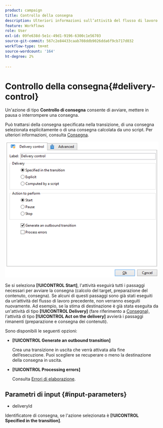 ```yaml
---
product: campaign
title: Controllo della consegna
description: Ulteriori informazioni sull’attività del flusso di lavoro Controllo consegna
feature: Workflows
role: User
exl-id: 09fe638d-5e1c-49d1-9196-6300c1e56703
source-git-commit: 567c2e84433caab708ddb9026dda6f9cb717d032
workflow-type: tm+mt
source-wordcount: '164'
ht-degree: 2%

---
```


# Controllo della consegna{#delivery-control}



Un&#39;azione di tipo **Controllo di consegna** consente di avviare, mettere in pausa o interrompere una consegna.

Può trattarsi della consegna specificata nella transizione, di una consegna selezionata esplicitamente o di una consegna calcolata da uno script. Per ulteriori informazioni, consulta [Consegna](delivery.md).

![](assets/edit_diffusion_act.png)

Se si seleziona **[!UICONTROL Start]**, l&#39;attività eseguirà tutti i passaggi necessari per avviare la consegna (calcolo del target, preparazione del contenuto, consegna). Se alcuni di questi passaggi sono già stati eseguiti da un’attività del flusso di lavoro precedente, non verranno eseguiti nuovamente. Ad esempio, se la stima di destinazione è già stata eseguita da un&#39;attività di tipo **[!UICONTROL Delivery]** (fare riferimento a [Consegna](delivery.md)), l&#39;attività di tipo **[!UICONTROL Act on the delivery]** avvierà i passaggi rimanenti (preparazione e consegna dei contenuti).

Sono disponibili le seguenti opzioni:

* **[!UICONTROL Generate an outbound transition]**

  Crea una transizione in uscita che verrà attivata alla fine dell’esecuzione. Puoi scegliere se recuperare o meno la destinazione della consegna in uscita.

* **[!UICONTROL Processing errors]**

  Consulta [Errori di elaborazione](monitor-workflow-execution.md#processing-errors).

## Parametri di input {#input-parameters}

* deliveryId

Identificatore di consegna, se l&#39;azione selezionata è **[!UICONTROL Specified in the transition]**.
